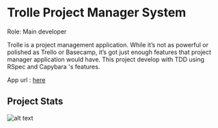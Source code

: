 # Trolle Project Manager System


Role: Main developer

Trolle is a project management application. While it’s not as powerful or polished as Trello or Basecamp, it’s got just enough features that project manager application would have. This project develop with TDD using RSpec and Capybara 's features. 


App url : [here](https://trolle-app.herokuapp.com)




## Project Stats

![alt text]( https://i.imgur.com/qGefDsA.png "Logo Title Text 1")
